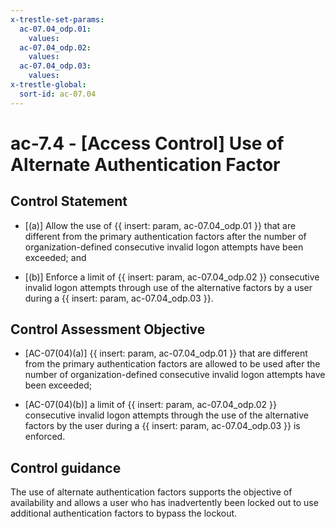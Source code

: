 ```yaml
---
x-trestle-set-params:
  ac-07.04_odp.01:
    values:
  ac-07.04_odp.02:
    values:
  ac-07.04_odp.03:
    values:
x-trestle-global:
  sort-id: ac-07.04
---
```


# ac-7.4 - \[Access Control\] Use of Alternate Authentication Factor

## Control Statement

- \[(a)\] Allow the use of {{ insert: param, ac-07.04_odp.01 }} that are different from the primary authentication factors after the number of organization-defined consecutive invalid logon attempts have been exceeded; and

- \[(b)\] Enforce a limit of {{ insert: param, ac-07.04_odp.02 }} consecutive invalid logon attempts through use of the alternative factors by a user during a {{ insert: param, ac-07.04_odp.03 }}.

## Control Assessment Objective

- \[AC-07(04)(a)\]  {{ insert: param, ac-07.04_odp.01 }} that are different from the primary authentication factors are allowed to be used after the number of organization-defined consecutive invalid logon attempts have been exceeded;

- \[AC-07(04)(b)\] a limit of {{ insert: param, ac-07.04_odp.02 }} consecutive invalid logon attempts through the use of the alternative factors by the user during a {{ insert: param, ac-07.04_odp.03 }} is enforced.

## Control guidance

The use of alternate authentication factors supports the objective of availability and allows a user who has inadvertently been locked out to use additional authentication factors to bypass the lockout.
